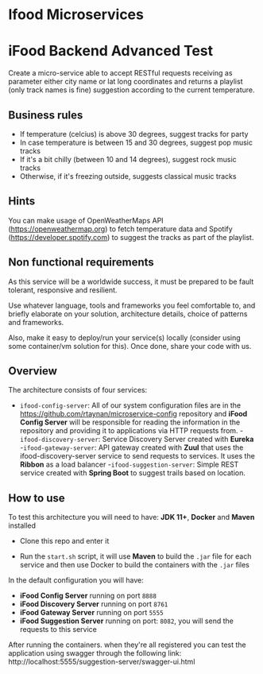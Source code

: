 # Ifood Microservices

# iFood Backend Advanced Test

Create a micro-service able to accept RESTful requests receiving as parameter either city name or lat long coordinates and returns a playlist (only track names is fine) suggestion according to the current temperature.

## Business rules

* If temperature (celcius) is above 30 degrees, suggest tracks for party
* In case temperature is between 15 and 30 degrees, suggest pop music tracks
* If it's a bit chilly (between 10 and 14 degrees), suggest rock music tracks
* Otherwise, if it's freezing outside, suggests classical music tracks 

## Hints

You can make usage of OpenWeatherMaps API (https://openweathermap.org) to fetch temperature data and Spotify (https://developer.spotify.com) to suggest the tracks as part of the playlist.

## Non functional requirements

As this service will be a worldwide success, it must be prepared to be fault tolerant, responsive and resilient.

Use whatever language, tools and frameworks you feel comfortable to, and briefly elaborate on your solution, architecture details, choice of patterns and frameworks.

Also, make it easy to deploy/run your service(s) locally (consider using some container/vm solution for this). Once done, share your code with us.

## Overview
The architecture consists of four services:

- `ifood-config-server`: All of our system configuration files are in the https://github.com/rtaynan/microservice-config repository and **iFood Config Server** will be responsible for reading the information in the repository and providing it to applications via HTTP requests from.
-`ifood-discovery-server`: Service Discovery Server created with **Eureka**
-`ifood-gateway-server`: API gateway created with **Zuul** that uses the ifood-discovery-server service to send requests to services. It uses the **Ribbon** as a load balancer
-`ifood-suggestion-server`: Simple REST service created with **Spring Boot** to suggest trails based on location.

## How to use

To test this architecture you will need to have: **JDK 11+**, **Docker** and **Maven** installed

- Clone this repo and enter it

- Run the `start.sh` script, it will use **Maven** to build the `.jar` file for each service and then use Docker to build the containers with the `.jar` files

In the default configuration you will have:

- **iFood Config Server** running on port `8888`
- **iFood Discovery Server** running on port `8761`
- **iFood Gateway Server** running on port `5555`
- **iFood Suggestion Server** running on port: `8082`, you will send the requests to this service

After running the containers. when they're all registered you can test the application using swagger through the following link: http://localhost:5555/suggestion-server/swagger-ui.html
